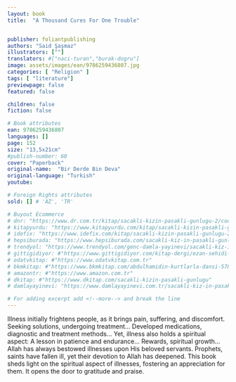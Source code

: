 ```yaml
---
layout: book
title:  "A Thousand Cures For One Trouble"


publisher: foliantpublishing
authors: "Said Şaşmaz"
illustrators: [""]
translators: #["naci-turan","burak-dogru"]
image: assets/images/ean/9786259436807.jpg
categories: [ "Religion" ]
tags: [ "literature"]
previewpage: false
featured: false

children: false
fiction: false

# Book attributes
ean: 9786259436807
languages: []
page: 152
size: "13,5x21cm"
#publish-number: 60
cover: "Paperback"
original-name:  "Bir Derde Bin Deva"
original-language: "Turkish"
youtube:

# Foreign Rights attributes
sold: [] # 'AZ', 'TR'

# Buyout Ecommerce
# dnr: "https://www.dr.com.tr/kitap/sacakli-kizin-pasakli-gunlugu-2/cocuk-ve-genclik/genclik-10-yas/roman-oyku/urunno=0001893059001"
# kitapyurdu: "https://www.kitapyurdu.com/kitap/sacakli-kizin-pasakli-gunlugu-2-/560122.html&filter_name=Sa%C3%A7akl%C4%B1+K%C4%B1z%27%C4%B1n+Pasakl%C4%B1+G%C3%BCnl%C3%BC%C4%9F%C3%BC+2"
# idefix: "https://www.idefix.com/kitap/sacakli-kizin-pasakli-gunlugu-2/cocuk-ve-genclik/genclik-10-yas/roman-oyku/urunno=0001893059001"
# hepsiburada: "https://www.hepsiburada.com/sacakli-kiz-in-pasakli-gunlugu-2-damla-yayinevi-p-HBV000012ER86"
# trendyol: "https://www.trendyol.com/genc-damla-yayinevi/sacakli-kiz-in-pasakli-gunlugu-2-p-54825777"
# gittigidiyor: #"https://www.gittigidiyor.com/kitap-dergi/ezan-sehidi-adnan-menderes_pdp_732728793"
# odatvkitap: #"https://www.odatvkitap.com.tr"
# bkmkitap: #"https://www.bkmkitap.com/abdulhamidin-kurtlarla-dansi-578226"
# amazontr: #"https://www.amazon.com.tr"
# dkitap: #"https://www.dkitap.com/sacakli-kizin-pasakli-gunlugu"
# damlayayinevi: "https://www.damlayayinevi.com.tr/sacakli-kiz-in-pasakli-gunlugu-2-bu-iste-bi-terslik-var"

# For adding excerpt add <!--more--> and break the line
---
```

Illness initially frightens people, as it brings pain,
suffering, and discomfort.
Seeking solutions, undergoing treatment...
Developed medications, diagnostic and treatment
methods...
Yet, illness also holds a spiritual aspect:
A lesson in patience and endurance...
Rewards, spiritual growth...
Allah has always bestowed illnesses upon His
beloved servants.
Prophets, saints have fallen ill, yet their devotion to
Allah has deepened.
This book sheds light on the spiritual aspect of
illnesses, fostering an appreciation for them. It
opens the door to gratitude and praise.
<!--more--> 

